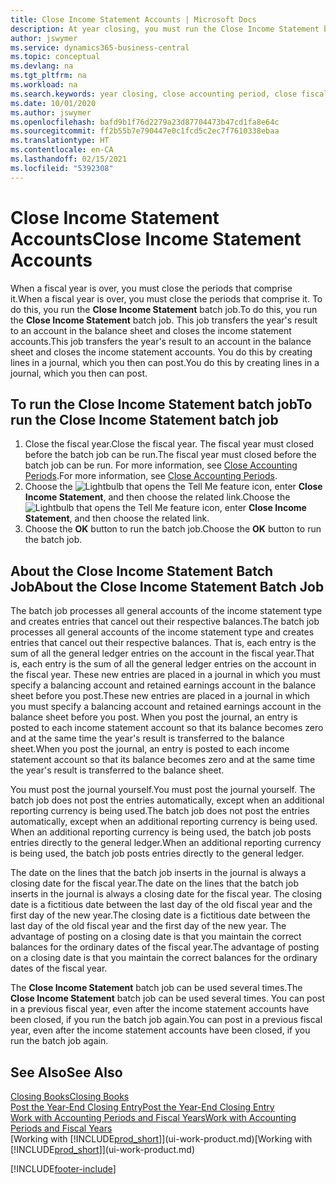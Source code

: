 ```yaml
---
title: Close Income Statement Accounts | Microsoft Docs
description: At year closing, you must run the Close Income Statement batch job to close the accounting periods that make up the fiscal year.
author: jswymer
ms.service: dynamics365-business-central
ms.topic: conceptual
ms.devlang: na
ms.tgt_pltfrm: na
ms.workload: na
ms.search.keywords: year closing, close accounting period, close fiscal year, bank account detailed trial balance
ms.date: 10/01/2020
ms.author: jswymer
ms.openlocfilehash: bafd9b1f76d2279a23d87704473b47cd1fa8e64c
ms.sourcegitcommit: ff2b55b7e790447e0c1fcd5c2ec7f7610338ebaa
ms.translationtype: HT
ms.contentlocale: en-CA
ms.lasthandoff: 02/15/2021
ms.locfileid: "5392308"
---
```

# <a name="close-income-statement-accounts"></a><span data-ttu-id="fbda9-103">Close Income Statement Accounts</span><span class="sxs-lookup"><span data-stu-id="fbda9-103">Close Income Statement Accounts</span></span>
<span data-ttu-id="fbda9-104">When a fiscal year is over, you must close the periods that comprise it.</span><span class="sxs-lookup"><span data-stu-id="fbda9-104">When a fiscal year is over, you must close the periods that comprise it.</span></span> <span data-ttu-id="fbda9-105">To do this, you run the **Close Income Statement** batch job.</span><span class="sxs-lookup"><span data-stu-id="fbda9-105">To do this, you run the **Close Income Statement** batch job.</span></span> <span data-ttu-id="fbda9-106">This job transfers the year's result to an account in the balance sheet and closes the income statement accounts.</span><span class="sxs-lookup"><span data-stu-id="fbda9-106">This job transfers the year's result to an account in the balance sheet and closes the income statement accounts.</span></span> <span data-ttu-id="fbda9-107">You do this by creating lines in a journal, which you then can post.</span><span class="sxs-lookup"><span data-stu-id="fbda9-107">You do this by creating lines in a journal, which you then can post.</span></span>

## <a name="to-run-the-close-income-statement-batch-job"></a><span data-ttu-id="fbda9-108">To run the Close Income Statement batch job</span><span class="sxs-lookup"><span data-stu-id="fbda9-108">To run the Close Income Statement batch job</span></span>
1. <span data-ttu-id="fbda9-109">Close the fiscal year.</span><span class="sxs-lookup"><span data-stu-id="fbda9-109">Close the fiscal year.</span></span> <span data-ttu-id="fbda9-110">The fiscal year must closed before the batch job can be run.</span><span class="sxs-lookup"><span data-stu-id="fbda9-110">The fiscal year must closed before the batch job can be run.</span></span> <span data-ttu-id="fbda9-111">For more information, see [Close Accounting Periods](year-close-account-periods.md).</span><span class="sxs-lookup"><span data-stu-id="fbda9-111">For more information, see [Close Accounting Periods](year-close-account-periods.md).</span></span>
2. <span data-ttu-id="fbda9-112">Choose the ![Lightbulb that opens the Tell Me feature](media/ui-search/search_small.png "Tell me what you want to do") icon, enter **Close Income Statement**, and then choose the related link.</span><span class="sxs-lookup"><span data-stu-id="fbda9-112">Choose the ![Lightbulb that opens the Tell Me feature](media/ui-search/search_small.png "Tell me what you want to do") icon, enter **Close Income Statement**, and then choose the related link.</span></span>
3. <span data-ttu-id="fbda9-113">Choose the **OK** button to run the batch job.</span><span class="sxs-lookup"><span data-stu-id="fbda9-113">Choose the **OK** button to run the batch job.</span></span>

## <a name="about-the-close-income-statement-batch-job"></a><span data-ttu-id="fbda9-114">About the Close Income Statement Batch Job</span><span class="sxs-lookup"><span data-stu-id="fbda9-114">About the Close Income Statement Batch Job</span></span>
<span data-ttu-id="fbda9-115">The batch job processes all general accounts of the income statement type and creates entries that cancel out their respective balances.</span><span class="sxs-lookup"><span data-stu-id="fbda9-115">The batch job processes all general accounts of the income statement type and creates entries that cancel out their respective balances.</span></span> <span data-ttu-id="fbda9-116">That is, each entry is the sum of all the general ledger entries on the account in the fiscal year.</span><span class="sxs-lookup"><span data-stu-id="fbda9-116">That is, each entry is the sum of all the general ledger entries on the account in the fiscal year.</span></span> <span data-ttu-id="fbda9-117">These new entries are placed in a journal in which you must specify a balancing account and retained earnings account in the balance sheet before you post.</span><span class="sxs-lookup"><span data-stu-id="fbda9-117">These new entries are placed in a journal in which you must specify a balancing account and retained earnings account in the balance sheet before you post.</span></span> <span data-ttu-id="fbda9-118">When you post the journal, an entry is posted to each income statement account so that its balance becomes zero and at the same time the year's result is transferred to the balance sheet.</span><span class="sxs-lookup"><span data-stu-id="fbda9-118">When you post the journal, an entry is posted to each income statement account so that its balance becomes zero and at the same time the year's result is transferred to the balance sheet.</span></span>

<span data-ttu-id="fbda9-119">You must post the journal yourself.</span><span class="sxs-lookup"><span data-stu-id="fbda9-119">You must post the journal yourself.</span></span> <span data-ttu-id="fbda9-120">The batch job does not post the entries automatically, except when an additional reporting currency is being used.</span><span class="sxs-lookup"><span data-stu-id="fbda9-120">The batch job does not post the entries automatically, except when an additional reporting currency is being used.</span></span> <span data-ttu-id="fbda9-121">When an additional reporting currency is being used, the batch job posts entries directly to the general ledger.</span><span class="sxs-lookup"><span data-stu-id="fbda9-121">When an additional reporting currency is being used, the batch job posts entries directly to the general ledger.</span></span>

<span data-ttu-id="fbda9-122">The date on the lines that the batch job inserts in the journal is always a closing date for the fiscal year.</span><span class="sxs-lookup"><span data-stu-id="fbda9-122">The date on the lines that the batch job inserts in the journal is always a closing date for the fiscal year.</span></span> <span data-ttu-id="fbda9-123">The closing date is a fictitious date between the last day of the old fiscal year and the first day of the new year.</span><span class="sxs-lookup"><span data-stu-id="fbda9-123">The closing date is a fictitious date between the last day of the old fiscal year and the first day of the new year.</span></span> <span data-ttu-id="fbda9-124">The advantage of posting on a closing date is that you maintain the correct balances for the ordinary dates of the fiscal year.</span><span class="sxs-lookup"><span data-stu-id="fbda9-124">The advantage of posting on a closing date is that you maintain the correct balances for the ordinary dates of the fiscal year.</span></span>

<span data-ttu-id="fbda9-125">The **Close Income Statement** batch job can be used several times.</span><span class="sxs-lookup"><span data-stu-id="fbda9-125">The **Close Income Statement** batch job can be used several times.</span></span> <span data-ttu-id="fbda9-126">You can post in a previous fiscal year, even after the income statement accounts have been closed, if you run the batch job again.</span><span class="sxs-lookup"><span data-stu-id="fbda9-126">You can post in a previous fiscal year, even after the income statement accounts have been closed, if you run the batch job again.</span></span>

## <a name="see-also"></a><span data-ttu-id="fbda9-127">See Also</span><span class="sxs-lookup"><span data-stu-id="fbda9-127">See Also</span></span>

[<span data-ttu-id="fbda9-128">Closing Books</span><span class="sxs-lookup"><span data-stu-id="fbda9-128">Closing Books</span></span>](year-close-books.md)  
[<span data-ttu-id="fbda9-129">Post the Year-End Closing Entry</span><span class="sxs-lookup"><span data-stu-id="fbda9-129">Post the Year-End Closing Entry</span></span>](year-how-post-year-end-close-entry.md)  
[<span data-ttu-id="fbda9-130">Work with Accounting Periods and Fiscal Years</span><span class="sxs-lookup"><span data-stu-id="fbda9-130">Work with Accounting Periods and Fiscal Years</span></span>](finance-accounting-periods-and-fiscal-years.md)  
<span data-ttu-id="fbda9-131">[Working with [!INCLUDE[prod_short](includes/prod_short.md)]](ui-work-product.md)</span><span class="sxs-lookup"><span data-stu-id="fbda9-131">[Working with [!INCLUDE[prod_short](includes/prod_short.md)]](ui-work-product.md)</span></span>


[!INCLUDE[footer-include](includes/footer-banner.md)]